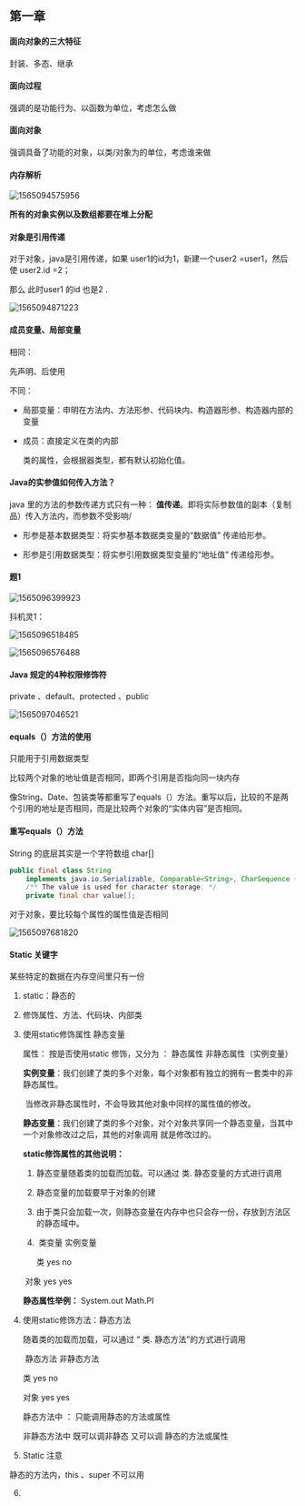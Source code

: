 

## 第一章

#### 面向对象的三大特征

封装、多态、继承

#### 面向过程

强调的是功能行为、以函数为单位，考虑怎么做

#### 面向对象

强调具备了功能的对象，以类/对象为的单位，考虑谁来做

#### 内存解析

![1565094575956](第一章.assets/1565094575956.png)

**所有的对象实例以及数组都要在堆上分配**

#### 对象是引用传递

对于对象，java是引用传递，如果 user1的id为1，新建一个user2 =user1，然后使  user2.id =2；

那么 此时user1 的id 也是2 .

![1565094871223](第一章.assets/1565094871223.png)

#### 成员变量、局部变量

相同：

先声明、后使用

不同：

- 局部变量：申明在方法内、方法形参、代码块内、构造器形参、构造器内部的变量

- 成员：直接定义在类的内部

  类的属性，会根据器类型，都有默认初始化值。

#### Java的实参值如何传入方法？

java 里的方法的参数传递方式只有一种：  **值传递**。即将实际参数值的副本（复制品）传入方法内，而参数不受影响/

- 形参是基本数据类型：将实参基本数据类变量的“数据值” 传递给形参。

- 形参是引用数据类型：将实参引用数据类型变量的“地址值” 传递给形参。



#### 题1

![1565096399923](第一章.assets/1565096399923.png)

  抖机灵1：

![1565096518485](第一章.assets/1565096518485.png)

  ![1565096576488](第一章.assets/1565096576488.png)

  

#### Java 规定的4种权限修饰符

private 、default、protected 、public 

![1565097046521](第一章.assets/1565097046521.png)

#### equals（）方法的使用

只能用于引用数据类型

比较两个对象的地址值是否相同，即两个引用是否指向同一块内存

像String、Date、包装类等都重写了equals（）方法。重写以后，比较的不是两个引用的地址是否相同，而是比较两个对象的“实体内容”是否相同。

#### 重写equals（）方法

String 的底层其实是一个字符数组 char[] 

```java
public final class String
    implements java.io.Serializable, Comparable<String>, CharSequence {
    /** The value is used for character storage. */
    private final char value[];
```



对于对象，要比较每个属性的属性值是否相同

![1565097681820](第一章.assets/1565097681820.png)



#### Static 关键字

某些特定的数据在内存空间里只有一份

1. static：静态的

2. 修饰属性、方法、代码块、内部类

3. 使用static修饰属性    静态变量

   属性： 按是否使用static 修饰，又分为 ： 静态属性  非静态属性（实例变量）

   **实例变量**：我们创建了类的多个对象，每个对象都有独立的拥有一套类中的非静态属性。

   ​				当修改非静态属性时，不会导致其他对象中同样的属性值的修改。

   **静态变量**：我们创建了类的多个对象，对个对象共享同一个静态变量，当其中一个对象修改过之后，其他的对象调用				就是修改过的。

   **static修饰属性的其他说明：**

   1. 静态变量随着类的加载而加载。可以通过  类. 静态变量的方式进行调用

   2. 静态变量的加载要早于对象的创建

   3. 由于类只会加载一次，则静态变量在内存中也只会存一份，存放到方法区的静态域中。

   4. ​     类变量      实例变量

      类     yes          no       

   ​      对象      yes     yes
   
   **静态属性举例：** System.out   Math.PI
   
4. 使用static修饰方法：静态方法

   随着类的加载而加载，可以通过 “ 类. 静态方法”的方式进行调用

   ​        静态方法     非静态方法

   类     yes             no       

   对象      yes          yes

   静态方法中  ： 只能调用静态的方法或属性

   非静态方法中   既可以调非静态   又可以调 静态的方法或属性 
   
5. Static 注意
   
静态的方法内，this   、super 不可以用
   
6. 

